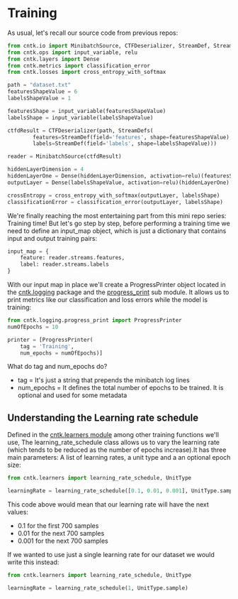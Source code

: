 # Training #
As usual, let's recall our source code from previous repos:
```python
from cntk.io import MinibatchSource, CTFDeserializer, StreamDef, StreamDefs
from cntk.ops import input_variable, relu
from cntk.layers import Dense
from cntk.metrics import classification_error
from cntk.losses import cross_entropy_with_softmax

path = "dataset.txt"
featuresShapeValue = 6
labelsShapeValue = 1

featuresShape = input_variable(featuresShapeValue)
labelsShape = input_variable(labelsShapeValue)

ctfdResult = CTFDeserializer(path, StreamDefs(
        features=StreamDef(field='features', shape=featuresShapeValue),
        labels=StreamDef(field='labels', shape=labelsShapeValue)))

reader = MinibatchSource(ctfdResult)

hiddenLayerDimension = 4
hiddenLayerOne = Dense(hiddenLayerDimension, activation=relu)(featuresShape)
outputLayer = Dense(labelsShapeValue, activation=relu)(hiddenLayerOne)

crossEntropy = cross_entropy_with_softmax(outputLayer, labelsShape)
classificationError = classification_error(outputLayer, labelsShape)
```

We're finally reaching the most entertaining part from this mini repo series: Training time!
But let's go step by step, before performing a training time we need to define an input_map object, which is just a dictionary that contains input and output training pairs:
```python
input_map = {
    feature: reader.streams.features,
    label: reader.streams.labels
}
```
With our input map in place we'll create a ProgressPrinter object located in the [cntk.logging](https://www.cntk.ai/pythondocs/cntk.logging.html) package and the [progress_print](https://www.cntk.ai/pythondocs/cntk.logging.progress_print.html) sub module. It allows us to print metrics like our classification and loss errors while the model is training:
```python
from cntk.logging.progress_print import ProgressPrinter
numOfEpochs = 10

printer = [ProgressPrinter(
    tag = 'Training',
    num_epochs = numOfEpochs)]
```
What do tag and num_epochs do?
- tag = It's just a string that prepends the minibatch log lines
- num_epochs = It defines the total number of epochs to be trained. It is optional and used for some metadata

## Understanding the Learning rate schedule ##
Defined in the [cntk.learners module](https://www.cntk.ai/pythondocs/_modules/cntk/learners.html) among other training functions we'll use, The learning_rate_schedule class allows us to vary the learning rate (which tends to be reduced as the number of epochs increase).It has three main parameters: A list of learning rates, a unit type and a an optional epoch size:
```python
from cntk.learners import learning_rate_schedule, UnitType

learningRate = learning_rate_schedule([0.1, 0.01, 0.001], UnitType.sample, 700)
```
This code above would mean that our learning rate will have the next values:
- 0.1 for the first 700 samples
- 0.01 for the next 700 samples
- 0.001 for the next 700 samples

If we wanted to use just a single learning rate for our dataset we would write this instead:
```python
from cntk.learners import learning_rate_schedule, UnitType

learningRate = learning_rate_schedule(1, UnitType.sample)
```


